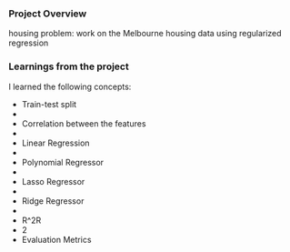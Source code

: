 ### Project Overview

 housing problem: work on the Melbourne housing data using regularized regression


### Learnings from the project

 I learned the following concepts: 

- Train-test split
- 
- Correlation between the features
- 
- Linear Regression
- 
- Polynomial Regressor
- 
- Lasso Regressor
- 
- Ridge Regressor
- 
- R^2R 
- 2
-  Evaluation Metrics


